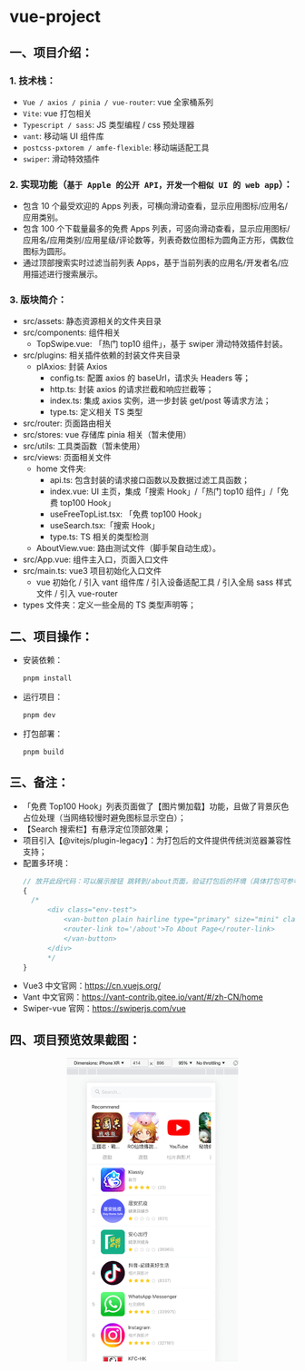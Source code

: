# vue-project

## 一、项目介绍：

### 1. 技术栈：

- `Vue / axios / pinia / vue-router`: vue 全家桶系列
- `Vite`: vue 打包相关
- `Typescript / sass`: JS 类型编程 / css 预处理器
- `vant`: 移动端 UI 组件库
- `postcss-pxtorem / amfe-flexible`: 移动端适配工具
- `swiper`: 滑动特效插件

### 2. 实现功能（`基于 Apple 的公开 API，开发一个相似 UI 的 web app`）：

- 包含 10 个最受欢迎的 Apps 列表，可横向滑动查看，显示应用图标/应用名/应用类别。
- 包含 100 个下载量最多的免费 Apps 列表，可竖向滑动查看，显示应用图标/应用名/应用类别/应用星级/评论数等，列表奇数位图标为圆角正方形，偶数位图标为圆形。
- 通过顶部搜索实时过滤当前列表 Apps，基于当前列表的应用名/开发者名/应用描述进行搜索展示。

### 3. 版块简介：

- src/assets: 静态资源相关的文件夹目录
- src/components: 组件相关
  - TopSwipe.vue: 「热门 top10 组件」，基于 swiper 滑动特效插件封装。
- src/plugins: 相关插件依赖的封装文件夹目录
  - plAxios: 封装 Axios
    - config.ts: 配置 axios 的 baseUrl，请求头 Headers 等；
    - http.ts: 封装 axios 的请求拦截和响应拦截等；
    - index.ts: 集成 axios 实例，进一步封装 get/post 等请求方法；
    - type.ts: 定义相关 TS 类型
- src/router: 页面路由相关
- src/stores: vue 存储库 pinia 相关（暂未使用）
- src/utils: 工具类函数（暂未使用）
- src/views: 页面相关文件
  - home 文件夹:
    - api.ts: 包含封装的请求接口函数以及数据过滤工具函数；
    - index.vue: UI 主页，集成「搜索 Hook」/「热门 top10 组件」/「免费 top100 Hook」
    - useFreeTopList.tsx: 「免费 top100 Hook」
    - useSearch.tsx:「搜索 Hook」
    - type.ts: TS 相关的类型检测
  - AboutView.vue: 路由测试文件（脚手架自动生成）。
- src/App.vue: 组件主入口，页面入口文件
- src/main.ts: vue3 项目初始化入口文件
  - vue 初始化 / 引入 vant 组件库 / 引入设备适配工具 / 引入全局 sass 样式文件 / 引入 vue-router
- types 文件夹：定义一些全局的 TS 类型声明等；

## 二、项目操作：

- 安装依赖：

  ```sh
  pnpm install
  ```

- 运行项目：

  ```sh
  pnpm dev
  ```

- 打包部署：

  ```sh
  pnpm build
  ```

## 三、备注：

- 「免费 Top100 Hook」列表页面做了【图片懒加载】功能，且做了背景灰色占位处理（当网络较慢时避免图标显示空白）；
- 【Search 搜索栏】有悬浮定位顶部效果；
- 项目引入【@vitejs/plugin-legacy】：为打包后的文件提供传统浏览器兼容性支持；
- 配置多环境：
  ```jsx
  // 放开此段代码：可以展示按钮 跳转到/about页面，验证打包后的环境（具体打包可参考「package.json」)
  {
    /*
        <div class="env-test">
            <van-button plain hairline type="primary" size="mini" class="linkto">
            <router-link to='/about'>To About Page</router-link>
            </van-button>
        </div>
        */
  }
  ```
- Vue3 中文官网：https://cn.vuejs.org/
- Vant 中文官网：https://vant-contrib.gitee.io/vant/#/zh-CN/home
- Swiper-vue 官网：https://swiperjs.com/vue

## 四、项目预览效果截图：

<div align="center">
    <img src=./cover.png width=60% />
</div>
